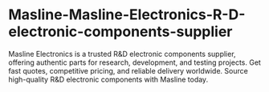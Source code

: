 # Masline-Masline-Electronics-R-D-electronic-components-supplier
Masline Electronics is a trusted R&amp;D electronic components supplier, offering authentic parts for research, development, and testing projects. Get fast quotes, competitive pricing, and reliable delivery worldwide. Source high-quality R&amp;D electronic components with Masline today.
